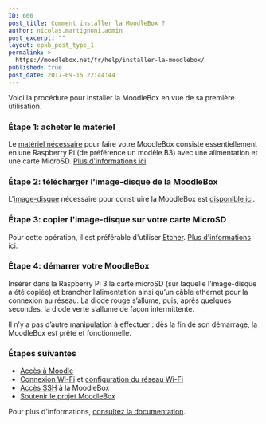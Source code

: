 ```yaml
---
ID: 666
post_title: Comment installer la MoodleBox ?
author: nicolas.martignoni.admin
post_excerpt: ""
layout: epkb_post_type_1
permalink: >
  https://moodlebox.net/fr/help/installer-la-moodlebox/
published: true
post_date: 2017-09-15 22:44:44
---
```

Voici la procédure pour installer la MoodleBox en vue de sa première utilisation.
<h3>Étape 1: acheter le matériel</h3>
Le <a href="https://moodlebox.net/fr/help/materiel-necessaire/">matériel nécessaire</a> pour faire votre MoodleBox consiste essentiellement en une Raspberry Pi (de préférence un modèle B3) avec une alimentation et une carte MicroSD. <a href="https://moodlebox.net/fr/help/materiel-necessaire/">Plus d'informations ici</a>.
<h3>Étape 2: télécharger l’image-disque de la MoodleBox</h3>
L'<a href="https://moodlebox.net/fr/help/telecharger-limage-disque/">image-disque</a> nécessaire pour construire la MoodleBox est <a href="https://moodlebox.net/fr/help/telecharger-limage-disque/">disponible ici</a>.
<h3>Étape 3: copier l'image-disque sur votre carte MicroSD</h3>
Pour cette opération, il est préférable d'utiliser <a href="https://etcher.io" target="_blank" rel="noopener">Etcher</a>. <a href="https://moodlebox.net/fr/help/copier-limage-disque-sur-une-carte-sd/">Plus d'informations ici</a>.
<h3>Étape 4: démarrer votre MoodleBox</h3>
Insérer dans la Raspberry Pi 3 la carte microSD (sur laquelle l’image-disque a été copiée) et brancher l’alimentation ainsi qu’un câble ethernet pour la connexion au réseau. La diode rouge s’allume, puis, après quelques secondes, la diode verte s’allume de façon intermittente.

Il n’y a pas d’autre manipulation à effectuer : dès la fin de son démarrage, la MoodleBox est prête et fonctionnelle.
<h3>Étapes suivantes</h3>
<ul>
 	<li><a href="https://moodlebox.net/fr/help/acces-a-moodle/">Accès à Moodle</a></li>
 	<li><a href="https://moodlebox.net/fr/help/connexion-wi-fi/">Connexion Wi-Fi</a> et <a href="https://moodlebox.net/fr/help/modification-de-la-configuration-du-reseau-wi-fi/">configuration du réseau Wi-Fi</a></li>
 	<li><a href="https://moodlebox.net/fr/help/connexion-ssh-en-ligne-de-commande/">Accès SSH</a> à la MoodleBox</li>
 	<li><a href="https://moodlebox.net/fr/help/soutenir-le-projet-moodlebox/">Soutenir le projet MoodleBox</a></li>
</ul>
Pour plus d'informations, <a href="https://moodlebox.net/fr/help/">consultez la documentation</a>.